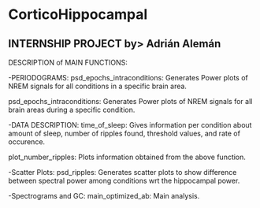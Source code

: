 # CorticoHippocampal
INTERNSHIP PROJECT by> Adrián Alemán
--------------------------------
DESCRIPTION of MAIN FUNCTIONS:

-PERIODOGRAMS:
psd_epochs_intraconditions: Generates Power plots of NREM signals for all conditions in a specific brain area. 

psd_epochs_intraconditions: Generates Power plots of NREM signals for all brain areas during a specific condition. 

-DATA DESCRIPTION:
time_of_sleep: Gives information per condition about amount of sleep, number of ripples found, threshold values, and rate of occurence.
 
plot_number_ripples: Plots information obtained from the above function. 

-Scatter Plots:
psd_ripples: Generates scatter plots to show difference between spectral power among conditions wrt the hippocampal power. 

-Spectrograms and GC:
main_optimized_ab: Main analysis. 
